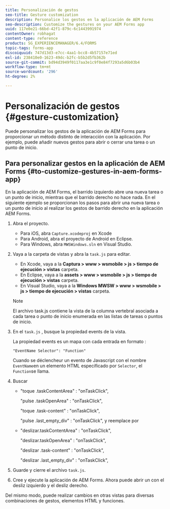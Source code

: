 ```yaml
---
title: Personalización de gestos
seo-title: Gesture customization
description: Personalice los gestos en la aplicación de AEM Forms
seo-description: Customize the gestures on your AEM Forms app
uuid: 117e0e21-66bd-42f1-879c-6c1443991974
contentOwner: robhagat
content-type: reference
products: SG_EXPERIENCEMANAGER/6.4/FORMS
topic-tags: forms-app
discoiquuid: 747d13d3-e7cc-4aa1-bcc8-4b57157e71ed
exl-id: 238410e0-1623-49dc-b2fc-b5b2d5fb362b
source-git-commit: bd94d3949f0117aa3e1c9f0e84f7293a5d6b03b4
workflow-type: tm+mt
source-wordcount: '296'
ht-degree: 2%

---
```


# Personalización de gestos {#gesture-customization}

Puede personalizar los gestos de la aplicación de AEM Forms para proporcionar un método distinto de interacción con la aplicación. Por ejemplo, puede añadir nuevos gestos para abrir o cerrar una tarea o un punto de inicio.

## Para personalizar gestos en la aplicación de AEM Forms {#to-customize-gestures-in-aem-forms-app}

En la aplicación de AEM Forms, el barrido izquierdo abre una nueva tarea o un punto de inicio, mientras que el barrido derecho no hace nada. En el siguiente ejemplo se proporcionan los pasos para abrir una nueva tarea o un punto de inicio al realizar los gestos de barrido derecho en la aplicación AEM Forms.

1. Abra el proyecto.

   * Para iOS, abra `Capture.xcodeproj` en Xcode
   * Para Android, abra el proyecto de Android en Eclipse.
   * Para Windows, abra `MWSWindows.sln` en Visual Studio.

1. Vaya a la carpeta de vistas y abra la `task.js` para editar.

   * En Xcode, vaya a la **Captura > www > wsmobile > js > tiempo de ejecución > vistas** carpeta.
   * En Eclipse, vaya a la **assets > www > wsmobile > js > tiempo de ejecución > vistas** carpeta.
   * En Visual Studio, vaya a la **Windows MWSW > www > wsmobile > js > tiempo de ejecución > vistas** carpeta.

   >[!NOTE]
   >
   >El archivo task.js contiene la vista de la columna vertebral asociada a cada tarea o punto de inicio enumerada en las listas de tareas o puntos de inicio.

1. En el `task.js` , busque la propiedad events de la vista.

   La propiedad events es un mapa con cada entrada en formato :

   `"EventName Selector": "Function"`

   Cuando se déclencheur un evento de Javascript con el nombre `EventName`en un elemento HTML especificado por `Selector`, el `Function`se llama.

1. Buscar

   * &quot;toque .taskContentArea&quot; : &quot;onTaskClick&quot;,

      &quot;pulse .taskOpenArea&quot; : &quot;onTaskClick&quot;,

      &quot;toque .task-content&quot; : &quot;onTaskClick&quot;,

      &quot;pulse .last_empty_div&quot; : &quot;onTaskClick&quot;,
   y reemplace por

   * &quot;deslizar.taskContentArea&quot; : &quot;onTaskClick&quot;,

      &quot;deslizar.taskOpenArea&quot; : &quot;onTaskClick&quot;,

      &quot;deslizar .task-content&quot; : &quot;onTaskClick&quot;,

      &quot;deslizar .last_empty_div&quot; : &quot;onTaskClick&quot;,


1. Guarde y cierre el archivo `task.js`.
1. Cree y ejecute la aplicación de AEM Forms. Ahora puede abrir un con el desliz izquierdo y el desliz derecho.

Del mismo modo, puede realizar cambios en otras vistas para diversas combinaciones de gestos, elementos HTML y funciones.
